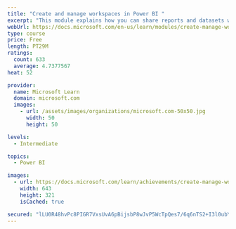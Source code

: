 ```yaml
---
title: "Create and manage workspaces in Power BI "
excerpt: "This module explains how you can share reports and datasets with your users and how to create a deployment strategy that makes sense for you and your organization. Furthermore, you will learn about data lineage in Microsoft Power BI."
webUrl: https://docs.microsoft.com/en-us/learn/modules/create-manage-workspaces-power-bi/
type: course
price: Free
length: PT29M
ratings:
  count: 633
  average: 4.7377567
heat: 52

provider:
  name: Microsoft Learn
  domain: microsoft.com
  images:
    - url: /assets/images/organizations/microsoft.com-50x50.jpg
      width: 50
      height: 50

levels:
  - Intermediate

topics:
  - Power BI

images:
  - url: https://docs.microsoft.com/learn/achievements/create-manage-workspaces-power-bi-social.png
    width: 643
    height: 321
    isCached: true

secured: "lLU0R48hvPc8PIGR7VxsUvA6pBijsbP8wJvP5WcTpQes7/6q6nTS2+I3l0ubYfec6SoV7Sw0mJJXGTRjxAqLTYohEQvW+0ri17Zh5olSyDg/TrWo7rM2Yw8626OrCsmogKgfbnRY9NHG/vbm40QD/g5q7UBtD0CS+q2ECX/eDfz0cyWN7YtkCxrvoOEDsizVb/1HwAWcz0L9hKUefzwERdFAAYJZ+ZfCPYN+jOYYG3kgx2Ep3AILC6ozCQ4AEUZy/KP3Nwg83n+y5rRFqjtZPZ2Gm8OxCw1BiIo+hKhJqeX/SvYeb68xhcpf44oCZ8x5cPOjQNJHATzeZj5g9sT9aX2UggK16elHGP/mgE68jr8H9sI7spRV45+qVriTzxDlphIii+ndz+kX6whzeUq2IYZfq1mZR1CV5lDNCJWzAkQ=;L7LYoh1MLbzCeDFNEaZjfg=="
---
```


